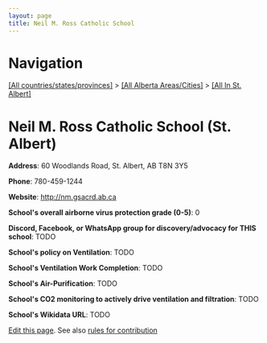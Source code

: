 ```yaml
---
layout: page
title: Neil M. Ross Catholic School
---
```

# Navigation

[[All countries/states/provinces]](../../..) > [[All Alberta Areas/Cities]](../..) > [[All In St. Albert]](..)

# Neil M. Ross Catholic School (St. Albert)

**Address**: 60 Woodlands Road, St. Albert, AB T8N 3Y5

**Phone**: 780-459-1244

**Website**: <http://nm.gsacrd.ab.ca>

**School's overall airborne virus protection grade (0-5)**: 0

**Discord, Facebook, or WhatsApp group for discovery/advocacy for THIS school**: TODO

**School's policy on Ventilation**: TODO

**School's Ventilation Work Completion**: TODO

**School's Air-Purification**: TODO

**School's CO2 monitoring to actively drive ventilation and filtration**: TODO

**School's Wikidata URL**: TODO


[Edit this page](https://github.com/ventilate-schools/AB/edit/main/./St._Albert/Neil_M._Ross_Catholic_School.md). See also [rules for contribution](../../../contribution-rules/)